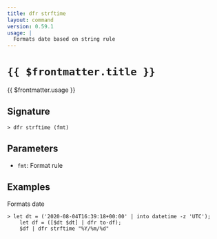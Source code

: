```yaml
---
title: dfr strftime
layout: command
version: 0.59.1
usage: |
  Formats date based on string rule
---
```


# `{{ $frontmatter.title }}`

<div style='white-space: pre-wrap;'>{{ $frontmatter.usage }}</div>

## Signature

```> dfr strftime (fmt)```

## Parameters

 -  `fmt`: Format rule

## Examples

Formats date
```shell
> let dt = ('2020-08-04T16:39:18+00:00' | into datetime -z 'UTC');
    let df = ([$dt $dt] | dfr to-df);
    $df | dfr strftime "%Y/%m/%d"
```
